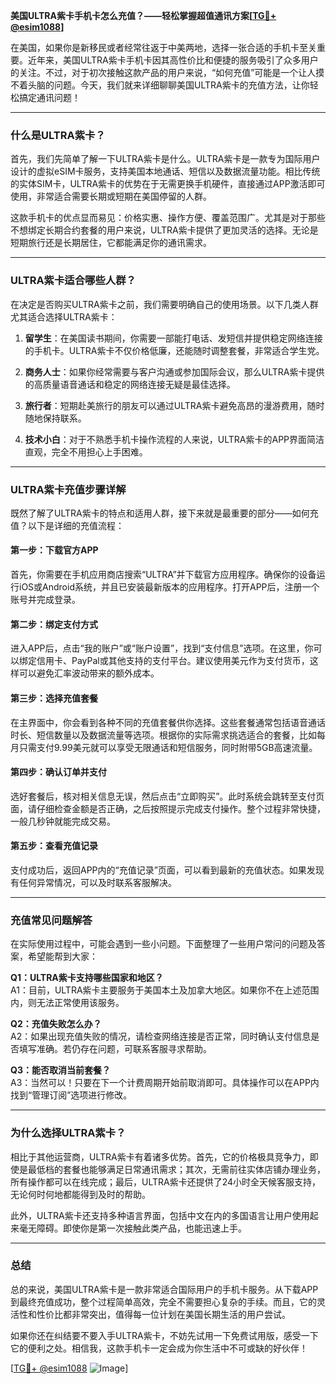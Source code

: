 **美国ULTRA紫卡手机卡怎么充值？——轻松掌握超值通讯方案[[TG💪+ @esim1088](https://t.me/s/esim1088)]**

在美国，如果你是新移民或者经常往返于中美两地，选择一张合适的手机卡至关重要。近年来，美国ULTRA紫卡手机卡因其高性价比和便捷的服务吸引了众多用户的关注。不过，对于初次接触这款产品的用户来说，“如何充值”可能是一个让人摸不着头脑的问题。今天，我们就来详细聊聊美国ULTRA紫卡的充值方法，让你轻松搞定通讯问题！

---

### **什么是ULTRA紫卡？**
首先，我们先简单了解一下ULTRA紫卡是什么。ULTRA紫卡是一款专为国际用户设计的虚拟eSIM卡服务，支持美国本地通话、短信以及数据流量功能。相比传统的实体SIM卡，ULTRA紫卡的优势在于无需更换手机硬件，直接通过APP激活即可使用，非常适合需要长期或短期在美国停留的人群。

这款手机卡的优点显而易见：价格实惠、操作方便、覆盖范围广。尤其是对于那些不想绑定长期合约套餐的用户来说，ULTRA紫卡提供了更加灵活的选择。无论是短期旅行还是长期居住，它都能满足你的通讯需求。

---

### **ULTRA紫卡适合哪些人群？**
在决定是否购买ULTRA紫卡之前，我们需要明确自己的使用场景。以下几类人群尤其适合选择ULTRA紫卡：

1. **留学生**：在美国读书期间，你需要一部能打电话、发短信并提供稳定网络连接的手机卡。ULTRA紫卡不仅价格低廉，还能随时调整套餐，非常适合学生党。
   
2. **商务人士**：如果你经常需要与客户沟通或参加国际会议，那么ULTRA紫卡提供的高质量语音通话和稳定的网络连接无疑是最佳选择。

3. **旅行者**：短期赴美旅行的朋友可以通过ULTRA紫卡避免高昂的漫游费用，随时随地保持联系。

4. **技术小白**：对于不熟悉手机卡操作流程的人来说，ULTRA紫卡的APP界面简洁直观，完全不用担心上手困难。

---

### **ULTRA紫卡充值步骤详解**
既然了解了ULTRA紫卡的特点和适用人群，接下来就是最重要的部分——如何充值？以下是详细的充值流程：

#### **第一步：下载官方APP**
首先，你需要在手机应用商店搜索“ULTRA”并下载官方应用程序。确保你的设备运行iOS或Android系统，并且已安装最新版本的应用程序。打开APP后，注册一个账号并完成登录。

#### **第二步：绑定支付方式**
进入APP后，点击“我的账户”或“账户设置”，找到“支付信息”选项。在这里，你可以绑定信用卡、PayPal或其他支持的支付平台。建议使用美元作为支付货币，这样可以避免汇率波动带来的额外成本。

#### **第三步：选择充值套餐**
在主界面中，你会看到各种不同的充值套餐供你选择。这些套餐通常包括语音通话时长、短信数量以及数据流量等选项。根据你的实际需求挑选适合的套餐，比如每月只需支付9.99美元就可以享受无限通话和短信服务，同时附带5GB高速流量。

#### **第四步：确认订单并支付**
选好套餐后，核对相关信息无误，然后点击“立即购买”。此时系统会跳转至支付页面，请仔细检查金额是否正确，之后按照提示完成支付操作。整个过程非常快捷，一般几秒钟就能完成交易。

#### **第五步：查看充值记录**
支付成功后，返回APP内的“充值记录”页面，可以看到最新的充值状态。如果发现有任何异常情况，可以及时联系客服解决。

---

### **充值常见问题解答**
在实际使用过程中，可能会遇到一些小问题。下面整理了一些用户常问的问题及答案，希望能帮到大家：

**Q1：ULTRA紫卡支持哪些国家和地区？**  
A1：目前，ULTRA紫卡主要服务于美国本土及加拿大地区。如果你不在上述范围内，则无法正常使用该服务。

**Q2：充值失败怎么办？**  
A2：如果出现充值失败的情况，请检查网络连接是否正常，同时确认支付信息是否填写准确。若仍存在问题，可联系客服寻求帮助。

**Q3：能否取消当前套餐？**  
A3：当然可以！只要在下一个计费周期开始前取消即可。具体操作可以在APP内找到“管理订阅”选项进行修改。

---

### **为什么选择ULTRA紫卡？**
相比于其他运营商，ULTRA紫卡有着诸多优势。首先，它的价格极具竞争力，即使是最低档的套餐也能够满足日常通讯需求；其次，无需前往实体店铺办理业务，所有操作都可以在线完成；最后，ULTRA紫卡还提供了24小时全天候客服支持，无论何时何地都能得到及时的帮助。

此外，ULTRA紫卡还支持多种语言界面，包括中文在内的多国语言让用户使用起来毫无障碍。即使你是第一次接触此类产品，也能迅速上手。

---

### **总结**
总的来说，美国ULTRA紫卡是一款非常适合国际用户的手机卡服务。从下载APP到最终充值成功，整个过程简单高效，完全不需要担心复杂的手续。而且，它的灵活性和性价比都非常突出，值得每一位计划在美国长期生活的用户尝试。

如果你还在纠结要不要入手ULTRA紫卡，不妨先试用一下免费试用版，感受一下它的便利之处。相信我，这款手机卡一定会成为你生活中不可或缺的好伙伴！

[[TG💪+ @esim1088](https://t.me/s/esim1088) ![Image](https://i.postimg.cc/4NQfJmqS/Snipaste-2025-05-13-00-14-12.png)]